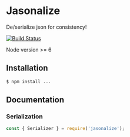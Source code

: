 # Jasonalize

De/serialize json for consistency!

[![Build Status](https://travis-ci.org/icapps/jasonalize.svg?branch=master)](https://travis-ci.org/icapps/jasonalize)

Node version >= 6

## Installation

```bash
$ npm install ...
```


## Documentation

### Serialization

```javascript
const { Serializer } = require('jasonalize');
```
